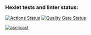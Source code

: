 ### Hexlet tests and linter status:

[![Actions Status](https://github.com/matyukovaar/frontend-project-44/actions/workflows/hexlet-check.yml/badge.svg)](https://github.com/matyukovaar/frontend-project-44/actions)
[![Quality Gate Status](https://sonarcloud.io/api/project_badges/measure?project=matyukovaar_frontend-project-44&metric=alert_status)](https://sonarcloud.io/summary/new_code?id=matyukovaar_frontend-project-44)

[![asciicast](https://asciinema.org/a/QQEE0ApPU5D976542T8Yocv53.svg)](https://asciinema.org/a/QQEE0ApPU5D976542T8Yocv53)
